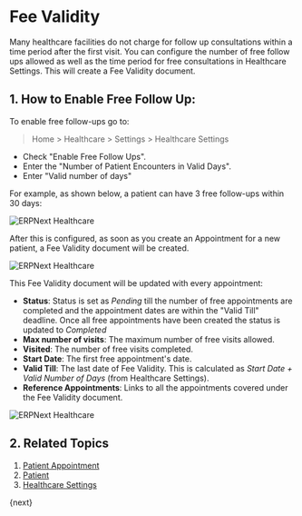 <!-- add-breadcrumbs -->

# Fee Validity

Many healthcare facilities do not charge for follow up consultations within a time period after the first visit. You can configure the number of free follow ups allowed as well as the time period for free consultations in Healthcare Settings. This will create a Fee Validity document.

## 1. How to Enable Free Follow Up:

To enable free follow-ups go to:

> Home > Healthcare > Settings > Healthcare Settings

- Check "Enable Free Follow Ups".
- Enter the "Number of Patient Encounters in Valid Days".
- Enter "Valid number of days"

For example, as shown below, a patient can have 3 free follow-ups within 30 days:

<img class="screenshot" alt="ERPNext Healthcare" src="{{docs_base_url}}/assets/img/healthcare/fee_validity_settings.png">

After this is configured, as soon as you create an Appointment for a new patient, a Fee Validity document will be created.

<img class="screenshot" alt="ERPNext Healthcare" src="{{docs_base_url}}/assets/img/healthcare/fee_validity.png">

This Fee Validity document will be updated with every appointment:

- **Status**: Status is set as _Pending_ till the number of free appointments are completed and the appointment dates are within the "Valid Till" deadline. Once all free appointments have been created the status is updated to _Completed_
- **Max number of visits**: The maximum number of free visits allowed.
- **Visited**: The number of free visits completed.
- **Start Date**: The first free appointment's date.
- **Valid Till**: The last date of Fee Validity. This is calculated as _Start Date + Valid Number of Days_ (from Healthcare Settings).
- **Reference Appointments**: Links to all the appointments covered under the Fee Validity document.

<img class="screenshot" alt="ERPNext Healthcare" src="{{docs_base_url}}/assets/img/healthcare/fee_validity_completed.png">

## 2. Related Topics

1. [Patient Appointment](/docs/user/manual/en/Healthcare/patient_appointment)
1. [Patient](/docs/user/manual/en/Healthcare/patient)
1. [Healthcare Settings](/docs/user/manual/en/Healthcare/healthcare_settings)

{next}
